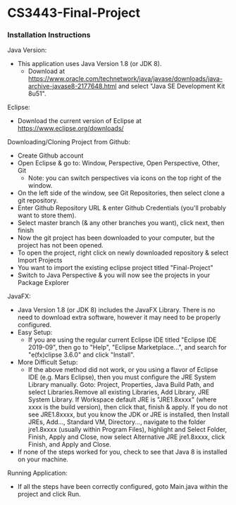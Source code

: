 # CS3443-Final-Project

### Installation Instructions
Java Version:
  - This application uses Java Version 1.8 (or JDK 8).
    - Download at https://www.oracle.com/technetwork/java/javase/downloads/java-archive-javase8-2177648.html and select "Java SE Development Kit 8u51".

Eclipse:
  - Download the current version of Eclipse at https://www.eclipse.org/downloads/
  
Downloading/Cloning Project from Github:
  - Create Github account
  - Open Eclipse & go to: Window, Perspective, Open Perspective, Other, Git
	- Note: you can switch perspectives via icons on the top right of the window.
  - On the left side of the window, see Git Repositories, then select clone a git repository.
  - Enter Github Repository URL & enter Github Credentials (you'll probably want to store them).
  - Select master branch (& any other branches you want), click next, then finish
  - Now the git project has been downloaded to your computer, but the project has not been opened.
  - To open the project, right click on newly downloaded repository & select Import Projects
  - You want to import the existing eclipse project titled "Final-Project"
  - Switch to Java Perspective & you will now see the projects in your Package Explorer


JavaFX:
  - Java Version 1.8 (or JDK 8) includes the JavaFX Library. There is no need to download extra software, however it may need to be properly configured.
  - Easy Setup: 
    - If you are using the regular current Eclipse IDE titled "Eclipse IDE 2019-09", then go to "Help", "Eclipse Marketplace...", and search for "e(fx)clipse 3.6.0" and click "Install".
  - More Difficult Setup: 
    - If the above method did not work, or you using a flavor of Eclipse IDE (e.g. Mars Eclipse), then you must configure the JRE System Library manually. Goto: Project, Properties, Java Build Path, and select Libraries.Remove all existing Libraries, Add Library, JRE System Library. If Workspace default JRE is "JRE1.8xxxx" (where xxxx is the build version), then click that, finish & apply. If you do not see JRE1.8xxxx, but you know the JDK or JRE is installed, then Install JREs, Add..., Standard VM, Directory..., navigate to the folder jre1.8xxxx (usually within Program Files), highlight and Select Folder, Finish, Apply and Close, now select Alternative JRE jre1.8xxxx, click Finish, and Apply and Close.
  - If none of the steps worked for you, check to see that Java 8 is installed on your machine.
  
Running Application:
  - If all the steps have been correctly configured, goto Main.java within the project and click Run.